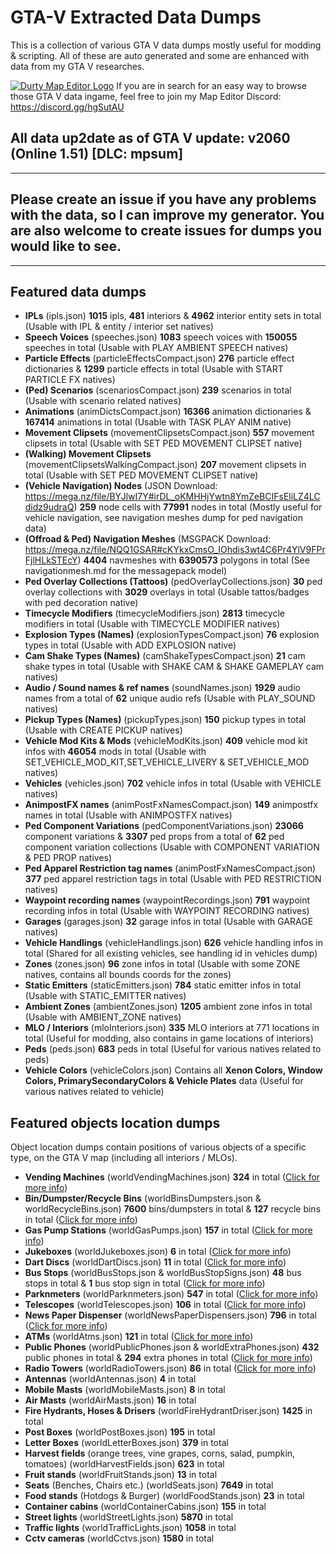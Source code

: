 # GTA-V Extracted Data Dumps
This is a collection of various GTA V data dumps mostly useful for modding &amp; scripting. All of these are auto generated and some are enhanced with data from my GTA V researches.

[![Durty Map Editor Logo](https://i.imgur.com/WsRJv3u.png)](https://discord.gg/hgSutAU)
If you are in search for an easy way to browse those GTA V data ingame, feel free to join my Map Editor Discord: https://discord.gg/hgSutAU

## All data up2date as of GTA V update: **v2060 (Online 1.51) [DLC: mpsum]**
---
## Please create an issue if you have any problems with the data, so I can improve my generator. You are also welcome to create issues for dumps you would like to see.
---
## **Featured data dumps**
- **IPLs** (ipls.json) **1015** ipls, **481** interiors & **4962** interior entity sets in total (Usable with IPL & entity / interior set natives)
- **Speech Voices** (speeches.json) **1083** speech voices with **150055** speeches in total (Usable with PLAY AMBIENT SPEECH natives)
- **Particle Effects** (particleEffectsCompact.json) **276** particle effect dictionaries & **1299** particle effects in total (Usable with START PARTICLE FX natives)
- **(Ped) Scenarios** (scenariosCompact.json) **239** scenarios in total (Usable with scenario related natives)
- **Animations** (animDictsCompact.json) **16366** animation dictionaries & **167414** animations in total (Usable with TASK PLAY ANIM native)
- **Movement Clipsets** (movementClipsetsCompact.json) **557** movement clipsets in total (Usable with SET PED MOVEMENT CLIPSET native)
- **(Walking) Movement Clipsets** (movementClipsetsWalkingCompact.json) **207** movement clipsets in total (Usable with SET PED MOVEMENT CLIPSET native)
- **(Vehicle Navigation) Nodes** (JSON Download: https://mega.nz/file/BYJlwI7Y#irDL_oKMHHjYwtn8YmZeBCIFsEliLZ4LCdidz9udraQ) **259** node cells with **77991** nodes in total (Mostly useful for vehicle navigation, see navigation meshes dump for ped navigation data)
- **(Offroad & Ped) Navigation Meshes** (MSGPACK Download: https://mega.nz/file/NQQ1GSAR#cKYkxCmsO_IOhdis3wt4C6Pr4YlV9FPrFjlHLkSTEcY) **4404** navmeshes with **6390573** polygons in total (See navigationmesh.md for the messagepack model)
- **Ped Overlay Collections (Tattoos)** (pedOverlayCollections.json) **30** ped overlay collections with **3029** overlays in total (Usable tattos/badges with ped decoration native)
- **Timecycle Modifiers** (timecycleModifiers.json) **2813** timecycle modifiers in total (Usable with TIMECYCLE MODIFIER natives)
- **Explosion Types (Names)** (explosionTypesCompact.json) **76** explosion types in total (Usable with ADD EXPLOSION native)
- **Cam Shake Types (Names)** (camShakeTypesCompact.json) **21** cam shake types in total (Usable with SHAKE CAM & SHAKE GAMEPLAY cam natives)
- **Audio / Sound names & ref names** (soundNames.json) **1929** audio names from a total of **62** unique audio refs (Usable with PLAY_SOUND natives)
- **Pickup Types (Names)** (pickupTypes.json) **150** pickup types in total (Usable with CREATE PICKUP natives)
- **Vehicle Mod Kits & Mods** (vehicleModKits.json) **409** vehicle mod kit infos with **46054** mods in total (Usable with SET_VEHICLE_MOD_KIT,SET_VEHICLE_LIVERY & SET_VEHICLE_MOD  natives)
- **Vehicles** (vehicles.json) **702** vehicle infos in total (Usable with VEHICLE natives)
- **AnimpostFX names** (animPostFxNamesCompact.json) **149** animpostfx names in total (Usable with ANIMPOSTFX natives)
- **Ped Component Variations** (pedComponentVariations.json) **23066** component variations & **3307** ped props from a total of **62** ped component variation collections (Usable with COMPONENT VARIATION & PED PROP natives)
- **Ped Apparel Restriction tag names** (animPostFxNamesCompact.json) **377** ped apparel restriction tags in total (Usable with PED RESTRICTION natives)
- **Waypoint recording names** (waypointRecordings.json) **791** waypoint recording infos in total (Usable with WAYPOINT RECORDING natives)
- **Garages** (garages.json) **32** garage infos in total (Usable with GARAGE natives)
- **Vehicle Handlings** (vehicleHandlings.json) **626** vehicle handling infos in total (Shared for all existing vehicles, see handling id in vehicles dump)
- **Zones** (zones.json) **96** zone infos in total (Usable with some ZONE natives, contains all bounds coords for the zones)
- **Static Emitters** (staticEmitters.json) **784** static emitter infos in total (Usable with STATIC_EMITTER natives)
- **Ambient Zones** (ambientZones.json) **1205** ambient zone infos in total (Usable with AMBIENT_ZONE natives)
- **MLO / Interiors** (mloInteriors.json) **335** MLO interiors at 771 locations in total (Useful for modding, also contains in game locations of interiors)
- **Peds** (peds.json) **683** peds in total (Useful for various natives related to peds)
- **Vehicle Colors** (vehicleColors.json) Contains all **Xenon Colors, Window Colors, PrimarySecondaryColors & Vehicle Plates** data (Useful for various natives related to vehicle)

## **Featured objects location dumps**
Object location dumps contain positions of various objects of a specific type, on the GTA V map (including all interiors / MLOs).
- **Vending Machines** (worldVendingMachines.json) **324** in total ([Click for more info](https://forum.altv.mp/topic/346-all-gta-v-vending-machine-prop-positions-rotations/))
- **Bin/Dumpster/Recycle Bins** (worldBinsDumpsters.json & worldRecycleBins.json) **7600** bins/dumpsters in total & **127** recycle bins in total ([Click for more info](https://forum.altv.mp/topic/369-all-gta-v-bindumpsterrecycle-bin-prop-positions-rotations/))
- **Gas Pump Stations** (worldGasPumps.json) **157** in total ([Click for more info](https://forum.altv.mp/topic/368-all-gta-v-gas-pump-prop-positions-rotations/))
- **Jukeboxes** (worldJukeboxes.json) **6** in total ([Click for more info](https://forum.altv.mp/topic/365-all-gta-v-jukebox-prop-positions-rotations/))
- **Dart Discs** (worldDartDiscs.json) **11** in total ([Click for more info](https://forum.altv.mp/topic/364-all-gta-v-dart-discs-positions-rotations/))
- **Bus Stops** (worldBusStops.json & worldBusStopSigns.json) **48** bus stops in total & **1** bus stop sign in total ([Click for more info](https://forum.altv.mp/topic/342-all-gta-v-bus-stops-positions-rotations/))
- **Parknmeters** (worldParknmeters.json) **547** in total ([Click for more info](https://forum.altv.mp/topic/345-all-gta-v-parknmeters-prop-positions-rotations/))
- **Telescopes** (worldTelescopes.json) **106** in total ([Click for more info](https://forum.altv.mp/topic/344-all-gta-v-telescope-prop-positions-rotations/))
- **News Paper Dispenser** (worldNewsPaperDispensers.json) **796** in total ([Click for more info](https://forum.altv.mp/topic/343-all-gta-v-news-paper-dispenser-prop-positions-rotations/))
- **ATMs** (worldAtms.json) **121** in total ([Click for more info](https://forum.altv.mp/topic/340-all-gta-v-atm-prop-positions-rotations/))
- **Public Phones** (worldPublicPhones.json & worldExtraPhones.json) **432** public phones in total & **294** extra phones in total ([Click for more info](https://forum.altv.mp/topic/341-all-gta-v-public-phone-prop-positions-rotations/))
- **Radio Towers** (worldRadioTowers.json) **86** in total ([Click for more info](https://forum.altv.mp/topic/570-all-gta-v-radio-tower-prop-positions-rotations/))
- **Antennas** (worldAntennas.json) **4** in total
- **Mobile Masts** (worldMobileMasts.json) **8** in total
- **Air Masts** (worldAirMasts.json) **16** in total
- **Fire Hydrants, Hoses & Drisers** (worldFireHydrantDriser.json) **1425** in total
- **Post Boxes** (worldPostBoxes.json) **195** in total
- **Letter Boxes** (worldLetterBoxes.json) **379** in total
- **Harvest fields** (orange trees, vine grapes, corns, salad, pumpkin, tomatoes) (worldHarvestFields.json) **623** in total
- **Fruit stands** (worldFruitStands.json) **13** in total
- **Seats** (Benches, Chairs etc.) (worldSeats.json) **7649** in total
- **Food stands** (Hotdogs & Burger) (worldFoodStands.json) **23** in total
- **Container cabins** (worldContainerCabins.json) **155** in total
- **Street lights** (worldStreetLights.json) **5870** in total
- **Traffic lights** (worldTrafficLights.json) **1058** in total
- **Cctv cameras** (worldCctvs.json) **1580** in total